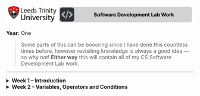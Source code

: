 ![Software Development Lab Work](./assets/banner.png)

**Year:** One  

> Some parts of this can be boooring since I have done this countless times before, however revisiting knowledge is always a good idea — so why not!
> **Either way** this will contain all of my CS Software Development Lab work.

---

<details>
  <summary><b>Week 1 – Introduction</b></summary>
  General introduction to Python.
</details>

<details>
  <summary><b>Week 2 – Variables, Operators and Conditions</b></summary>

  - Understanding variables and data types  
  - Arithmetic and comparison operators  
  - Conditional statements (`if`, `elif`, `else`)  
  - Simple exercises and examples  

</details>
